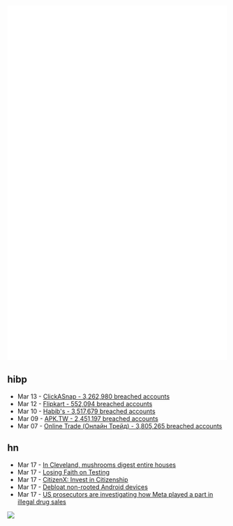 ![Metrics](https://raw.githubusercontent.com/phixion/phixion/master/metrics.svg)

## hibp

<!--
for https://github.com/phixion/phixion/blob/main/.github/workflows/feeds.yml
-->
<!--START_SECTION:haveibeenpwnd-->
- Mar 13 - [ClickASnap - 3,262,980 breached accounts](https://haveibeenpwned.com/PwnedWebsites#ClickASnap)
- Mar 12 - [Flipkart - 552,094 breached accounts](https://haveibeenpwned.com/PwnedWebsites#Flipkart)
- Mar 10 - [Habib's - 3,517,679 breached accounts](https://haveibeenpwned.com/PwnedWebsites#Habibs)
- Mar 09 - [APK.TW - 2,451,197 breached accounts](https://haveibeenpwned.com/PwnedWebsites#APKTW)
- Mar 07 - [Online Trade (Онлайн Трейд) - 3,805,265 breached accounts](https://haveibeenpwned.com/PwnedWebsites#OnlineTrade)
<!--END_SECTION:haveibeenpwnd-->

## hn

<!--
for https://github.com/phixion/phixion/blob/main/.github/workflows/feeds.yml
-->
<!--START_SECTION:hn-->
- Mar 17 - [In Cleveland, mushrooms digest entire houses](https://www.bbc.com/future/article/20240314-fungi-can-be-used-to-clean-pollution-and-combat-climate-change)
- Mar 17 - [Losing Faith on Testing](https://registerspill.thorstenball.com/p/a-few-words-on-testing)
- Mar 17 - [CitizenX: Invest in Citizenship](https://citizenx.com/)
- Mar 17 - [Debloat non-rooted Android devices](https://github.com/0x192/universal-android-debloater)
- Mar 17 - [US prosecutors are investigating how Meta played a part in illegal drug sales](https://www.theverge.com/2024/3/16/24103027/us-investigation-meta-drug-sales-profits)
<!--END_SECTION:hn-->

<!--
for https://yhype.me
-->
![](https://hit.yhype.me/github/profile?user_id=13013670)
